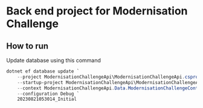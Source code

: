 # Back end project for Modernisation Challenge

## How to run

Update database using this command

```powershell
dotnet ef database update `
    --project ModernisationChallengeApi\ModernisationChallengeApi.csproj `
    --startup-project ModernisationChallengeApi\ModernisationChallengeApi.csproj `
    --context ModernisationChallengeApi.Data.ModernisationChallengeContext `
    --configuration Debug `
    20230821053014_Initial
```
